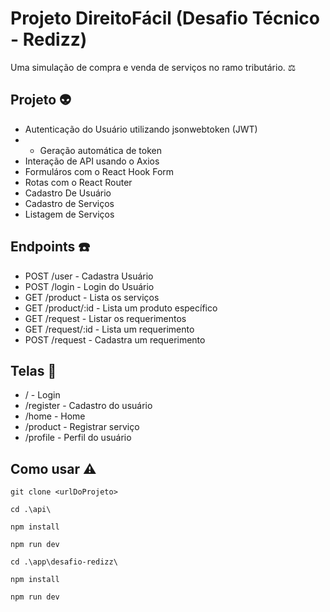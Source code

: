 # Projeto DireitoFácil (Desafio Técnico - Redizz)
Uma simulação de compra e venda de serviços no ramo tributário. :balance_scale:	

## Projeto :alien:
* Autenticação do Usuário utilizando jsonwebtoken (JWT)
* * Geração automática de token 
* Interação de API usando o Axios
* Formuláros com o React Hook Form
* Rotas com o React Router
* Cadastro De Usuário
* Cadastro de Serviços
* Listagem de Serviços

## Endpoints :telephone:
* POST /user - Cadastra Usuário
* POST /login - Login do Usuário
* GET /product - Lista os serviços
* GET /product/:id - Lista um produto específico
* GET /request - Listar os requerimentos 
* GET /request/:id - Lista um requerimento
* POST /request - Cadastra um requerimento

## Telas :calling:
* / - Login
* /register - Cadastro do usuário
* /home - Home
* /product - Registrar serviço
* /profile - Perfil do usuário

## Como usar :warning:
```
git clone <urlDoProjeto>

cd .\api\

npm install

npm run dev

cd .\app\desafio-redizz\

npm install

npm run dev
```
